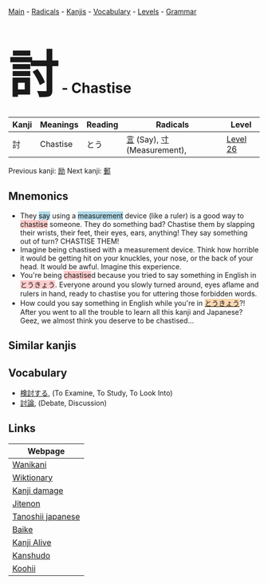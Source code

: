 <style> bigfont {font-size: 100px}</style>
[Main](../README.md) -
[Radicals](../radicals.md) -
[Kanjis](../kanjis.md) -
[Vocabulary](../vocabulary.md) -
[Levels](../levels.md) -
[Grammar](../grammar.md)
# <bigfont> 討</bigfont> - Chastise 

| Kanji | Meanings | Reading | Radicals | Level |
| --- | --- | --- | --- | --- |
| 討 | Chastise | とう | [言](../radicals/言.md) (Say), [寸](../radicals/寸.md) (Measurement),  | [Level 26](../levels/wk_level26.md) |

Previous kanji: [励](励.md) Next kanji: [郵](郵.md) 

## Mnemonics
 * They <span style="background-color:#ADD8E6"> say</span> using a <span style="background-color:#ADD8E6"> measurement</span> device (like a ruler) is a good way to <span style="background-color:#ffcccb"> chastise</span> someone. They do something bad? Chastise them by slapping their wrists, their feet, their eyes, ears, anything! They say something out of turn? CHASTISE THEM!
* Imagine being chastised with a measurement device. Think how horrible it would be getting hit on your knuckles, your nose, or the back of your head. It would be awful. Imagine this experience.
* You're being <span style="background-color:#ffcccb"> chastise</span>d because you tried to say something in English in <span style="background-color:#ffcccb"> とうきょう</span>. Everyone around you slowly turned around, eyes aflame and rulers in hand, ready to chastise you for uttering those forbidden words.
* How could you say something in English while you're in <span style="background-color:#fed8b1"> [とうきょう](https://jisho.org/search/とうきょう)</span>?! After you went to all the trouble to learn all this kanji and Japanese? Geez, we almost think you deserve to be chastised...


## Similar kanjis
 


## Vocabulary
 * [検討する](../vocabulary/討.md), (To Examine, To Study, To Look Into)
* [討論](../vocabulary/討.md), (Debate, Discussion)



## Links 

| Webpage |
| --- |
| [Wanikani          ](https://www.wanikani.com/kanji/討) |
| [Wiktionary        ](https://en.wiktionary.org/wiki/討) |
| [Kanji damage      ](http://www.kanjidamage.com/kanji/search?utf8=✓&q=討) |
| [Jitenon           ](https://jitenon.com/kanji/討) |
| [Tanoshii japanese ](https://www.tanoshiijapanese.com/dictionary/kanji.cfm?k=討) |
| [Baike             ](https://baike.baidu.com/item/討) |
| [Kanji Alive       ](https://app.kanjialive.com/討) |
| [Kanshudo          ](https://www.kanshudo.com/searchmn?q=討) |
| [Koohii            ](https://kanji.koohii.com/study/kanji/討) |
